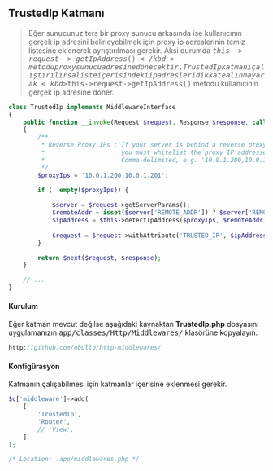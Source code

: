 
## TrustedIp Katmanı

> Eğer sunucunuz ters bir proxy sunucu arkasında ise kullanıcının gerçek ip adresini belirleyebilmek için proxy ip adreslerinin temiz listesine eklenerek ayrıştırılması gerekir. Aksi durumda <kbd>$this->request->getIpAddress()</kbd> metodu proxy sunucu adresine dönecektir. TrustedIp katmanı çalıştırılırsa liste içerisindeki ip adresleri dikkate alınmayarak <kbd>$this->request->getIpAddress()</kbd> metodu kullanıcının gerçek ip adresine döner.

```php
class TrustedIp implements MiddlewareInterface
{
    public function __invoke(Request $request, Response $response, callable $next = null)
    {
        /**
         * Reverse Proxy IPs : If your server is behind a reverse proxy,
         *                     you must whitelist the proxy IP addresses.
         *                     Comma-delimited, e.g. '10.0.1.200,10.0.1.201'
         */
        $proxyIps = '10.0.1.200,10.0.1.201';
        
        if (! empty($proxyIps)) {

            $server = $request->getServerParams();
            $remoteAddr = isset($server['REMOTE_ADDR']) ? $server['REMOTE_ADDR'] : '0.0.0.0';
            $ipAddress = $this->detectIpAddress($proxyIps, $remoteAddr, $server);
            
            $request = $request->withAttribute('TRUSTED_IP', $ipAddress);
        }

        return $next($request, $response);
    }

    // ...
}
```

#### Kurulum

Eğer katman mevcut değilse aşağıdaki kaynaktan <b>TrustedIp.php</b> dosyasını uygulamanızın <kbd>app/classes/Http/Middlewares/</kbd> klasörüne kopyalayın.

```php
http://github.com/obullo/http-middlewares/
```

#### Konfigürasyon

Katmanın çalışabilmesi için katmanlar içerisine eklenmesi gerekir.

```php
$c['middleware']->add(
    [
        'TrustedIp',
        'Router',
        // 'View',
    ]
);

/* Location: .app/middlewares.php */
```

